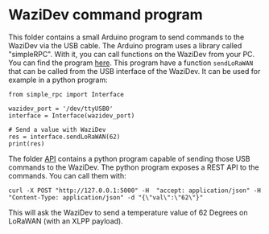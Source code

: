 WaziDev command program
======================

This folder contains a small Arduino program to send commands to the WaziDev via the USB cable.
The Arduino program uses a library called "simpleRPC". With it, you can call functions on the WaziDev from your PC.
You can find the program [here](LoRaWAN-test.ino). This program have a function `sendLoRaWAN` that can be called from the USB interface of the WaziDev.
It can be used for example in a python program:
```
from simple_rpc import Interface

wazidev_port = '/dev/ttyUSB0'
interface = Interface(wazidev_port)

# Send a value with WaziDev
res = interface.sendLoRaWAN(62)
print(res)
```

The folder [API](API/) contains a python program capable of sending those USB commands to the WaziDev.
The python program exposes a REST API to the commands. 
You can call them with:
```
curl -X POST "http://127.0.0.1:5000" -H  "accept: application/json" -H  "Content-Type: application/json" -d "{\"val\":\"62\"}"
```
This will ask the WaziDev to send a temperature value of 62 Degrees on LoRaWAN (with an XLPP payload).
